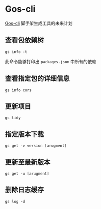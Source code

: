 # Gos-cli

[Gos-cli](https://gitee.com/ansurfen/gos-cli) 脚手架生成工具的未来计划

## 查看包依赖树

```shell
gs info -t
```

此命令能够打印出 `packages.json` 中所有的依赖

## 查看指定包的详细信息

```shell
gs info cors
```

## 更新项目

```shell
gs tidy
```

## 指定版本下载

```shell
gs get -v version [arugment]
```

## 更新至最新版本

```shell
gs get -u [arugment]
```

## 删除日志缓存

```shell
gs log -d
```